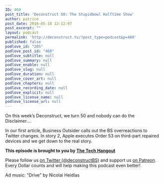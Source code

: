 ```yaml
---
ID: 460
post_title: 'Deconstruct 50: The Stupidbowl Halftime Show'
author: patrice
post_date: 2016-05-18 12:12:07
post_excerpt: ""
layout: podcast
permalink: 'http://deconstruct.tv/?post_type=podcast&p=460'
published: false
podlove_id: "205"
podlove_post_id: "460"
podlove_subtitle: null
podlove_summary: null
podlove_enable: null
podlove_slug: null
podlove_duration: null
podlove_cover_art: null
podlove_chapters: null
podlove_recording_date: null
podlove_explicit: null
podlove_license_name: null
podlove_license_url: null
---
```

<p>On this week’s Deconstruct, we turn 50 and nobody can do the Disclaimer….</p>
<p>In our first article, Business Outsider calls out the BS overreactions to Twitter changes.  In story 2, Apple executes Order 53 on third-part repaired devices and we get down to the real story.</p>
<p><strong>This episode is brought to you by <a href="http://thetechhangout.com">The Tech Hangout</a></strong>
</p>
<p>
Please follow us <a href="http://twitter.com/deconstructBS">on Twitter (@deconstructBS)</a> and support us <a href="http://patreon.com/deconstruct">on Patreon</a>. Every Dollar counts and will help making this podcast even better!
</p>
<p>Ad music: "Drive" by Nicolai Heidlas</p>